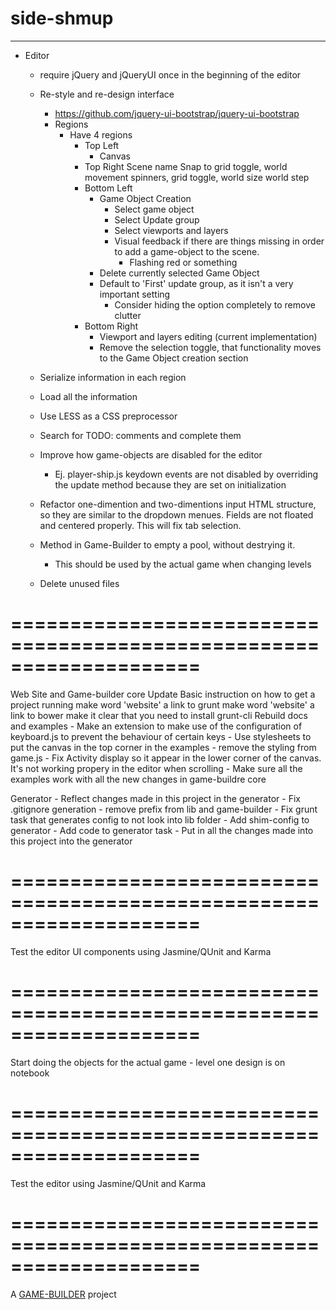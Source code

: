 # side-shmup
-------------------

- Editor		
	- require jQuery and jQueryUI once in the beginning of the editor
	
	- Re-style and re-design interface 
		- https://github.com/jquery-ui-bootstrap/jquery-ui-bootstrap
		- Regions
			- Have 4 regions
				- Top Left
					- Canvas
				- Top Right
					Scene name 
					Snap to grid toggle, 
					world movement spinners, 
					grid toggle, 
					world size
					world step
				- Bottom Left 
					- Game Object Creation
						- Select game object
						- Select Update group
						- Select viewports and layers
						- Visual feedback if there are things missing in order to add a game-object to the scene.
							- Flashing red or something
					- Delete currently selected Game Object
					- Default to 'First' update group, as it isn't a very important setting
						- Consider hiding the option completely to remove clutter
				- Bottom Right 
					- Viewport and layers editing (current implementation)
					- Remove the selection toggle, that functionality moves to the Game Object creation section

	- Serialize information in each region
	- Load all the information

	- Use LESS as a CSS preprocessor

	- Search for TODO: comments and complete them

	- Improve how game-objects are disabled for the editor
		- Ej. player-ship.js keydown events are not disabled by overriding the update method 
			  because they are set on initialization
	- Refactor one-dimention and two-dimentions input HTML structure, so they are similar to the dropdown menues. Fields are not floated and centered properly. This will fix tab selection.
	- Method in Game-Builder to empty a pool, without destrying it.
		- This should be used by the actual game when changing levels
	
	- Delete unused files

====================================================================
====================================================================

Web Site and Game-builder core
  Update Basic instruction on how to get a project running
    make word 'website' a link to grunt
    make word 'website' a link to bower
    make it clear that you need to install grunt-cli
  Rebuild docs and examples
  	- Make an extension to make use of the configuration of keyboard.js to prevent the behaviour of certain keys 
	- Use stylesheets to put the canvas in the top corner in the examples
		- remove the styling from game.js
	- Fix Activity display so it appear in the lower corner of the canvas. It's not working propery in the editor when scrolling
  	- Make sure all the examples work with all the new changes in game-buildre core

Generator
	- Reflect changes made in this project in the generator
	   - Fix .gitignore generation
	   	- remove prefix from lib and game-builder
	   - Fix grunt task that generates config to not look into lib folder
	   - Add shim-config to generator
	   - Add code to generator task
	   - Put in all the changes made into this project into the generator

====================================================================
====================================================================

Test the editor UI components using Jasmine/QUnit and Karma

====================================================================
====================================================================

Start doing the objects for the actual game
	- level one design is on notebook

====================================================================
====================================================================

Test the editor using Jasmine/QUnit and Karma

====================================================================
====================================================================

A [GAME-BUILDER][game-builder] project

[game-builder]: http://diegomarquez.github.io/game-builder
